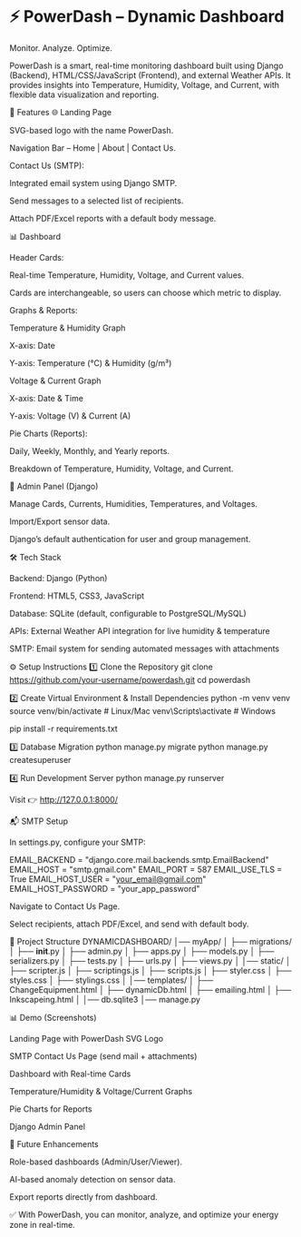 # ⚡ PowerDash – Dynamic Dashboard
Monitor. Analyze. Optimize.

PowerDash is a smart, real-time monitoring dashboard built using Django (Backend), HTML/CSS/JavaScript (Frontend), and external Weather APIs. It provides insights into Temperature, Humidity, Voltage, and Current, with flexible data visualization and reporting.

🚀 Features
🌐 Landing Page

SVG-based logo with the name PowerDash.

Navigation Bar – Home | About | Contact Us.

Contact Us (SMTP):

Integrated email system using Django SMTP.

Send messages to a selected list of recipients.

Attach PDF/Excel reports with a default body message.

📊 Dashboard

Header Cards:

Real-time Temperature, Humidity, Voltage, and Current values.

Cards are interchangeable, so users can choose which metric to display.

Graphs & Reports:

Temperature & Humidity Graph

X-axis: Date

Y-axis: Temperature (°C) & Humidity (g/m³)

Voltage & Current Graph

X-axis: Date & Time

Y-axis: Voltage (V) & Current (A)

Pie Charts (Reports):

Daily, Weekly, Monthly, and Yearly reports.

Breakdown of Temperature, Humidity, Voltage, and Current.

🔧 Admin Panel (Django)

Manage Cards, Currents, Humidities, Temperatures, and Voltages.

Import/Export sensor data.

Django’s default authentication for user and group management.

🛠️ Tech Stack

Backend: Django (Python)

Frontend: HTML5, CSS3, JavaScript

Database: SQLite (default, configurable to PostgreSQL/MySQL)

APIs: External Weather API integration for live humidity & temperature

SMTP: Email system for sending automated messages with attachments

⚙️ Setup Instructions
1️⃣ Clone the Repository
git clone https://github.com/your-username/powerdash.git
cd powerdash

2️⃣ Create Virtual Environment & Install Dependencies
python -m venv venv
source venv/bin/activate   # Linux/Mac
venv\Scripts\activate      # Windows

pip install -r requirements.txt

3️⃣ Database Migration
python manage.py migrate
python manage.py createsuperuser

4️⃣ Run Development Server
python manage.py runserver


Visit 👉 http://127.0.0.1:8000/

📬 SMTP Setup

In settings.py, configure your SMTP:

EMAIL_BACKEND = "django.core.mail.backends.smtp.EmailBackend"
EMAIL_HOST = "smtp.gmail.com"
EMAIL_PORT = 587
EMAIL_USE_TLS = True
EMAIL_HOST_USER = "your_email@gmail.com"
EMAIL_HOST_PASSWORD = "your_app_password"


Navigate to Contact Us Page.

Select recipients, attach PDF/Excel, and send with default body.

📂 Project Structure
DYNAMICDASHBOARD/
│── myApp/
│   ├── migrations/
│   ├── __init__.py
│   ├── admin.py
│   ├── apps.py
│   ├── models.py
│   ├── serializers.py
│   ├── tests.py
│   ├── urls.py
│   ├── views.py
│
│── static/
│   ├── scripter.js
│   ├── scriptings.js
│   ├── scripts.js
│   ├── styler.css
│   ├── styles.css
│   ├── stylings.css
│
│── templates/
│   ├── ChangeEquipment.html
│   ├── dynamicDb.html
│   ├── emailing.html
│   ├── Inkscapeing.html
│
│── db.sqlite3
│── manage.py

📊 Demo (Screenshots)

Landing Page with PowerDash SVG Logo

SMTP Contact Us Page (send mail + attachments)

Dashboard with Real-time Cards

Temperature/Humidity & Voltage/Current Graphs

Pie Charts for Reports

Django Admin Panel

📌 Future Enhancements

Role-based dashboards (Admin/User/Viewer).

AI-based anomaly detection on sensor data.

Export reports directly from dashboard.

✅ With PowerDash, you can monitor, analyze, and optimize your energy zone in real-time.
